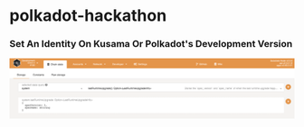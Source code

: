 # polkadot-hackathon

### Set An Identity On Kusama Or Polkadot's Development Version

![forkless-upgrades](forkless-upgrades.png)